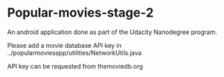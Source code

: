 # Popular-movies-stage-2

An android application done as part of the Udacity Nanodegree program.

Please add a movie database API key in ../popularmoviesapp/utilities/NetworkUtils.java

API key can be requested from themoviedb.org
